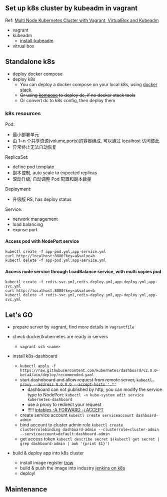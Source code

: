 ## Set up k8s cluster by kubeadm in vagrant

Ref: [Multi Node Kubernetes Cluster with Vagrant, VirtualBox and Kubeadm](https://medium.com/@raj10x/multi-node-kubernetes-cluster-with-vagrant-virtualbox-and-kubeadm-9d3eaac28b98)

- vagrant
- kubeadm
  - [install-kubeadm](https://kubernetes.io/docs/setup/production-environment/tools/kubeadm/install-kubeadm/)
- vitrual box

## Standalone k8s

- deploy docker compose
- deploy k8s
  - You can deploy a docker compose on your local k8s, using [docker stack](https://alanhou.org/docker-kubernetes/).
  - ~~Or using [kompose](https://kompose.io/) to deploy dc, if no docker stack tools~~
  - Or convert dc to k8s config, then deploy them

### k8s resources

Pod:

- 最小部署单元
- 由 1~n 个共享资源(volume,ports)的容器组成, 可以通过 localhost 访问彼此
- 异常终止无法自动恢复

ReplicaSet:

- define pod template
- 副本控制, auto scale to expected replicas
- 滚动升级, 自动调整 Pod 配置和副本数量

Deployment:

- 升级版 RS, has deploy status

Service:

- network management
- load balancing
- expose port

#### Access pod with NodePort service

```
kubectl create -f app-pod.yml,app-service.yml
curl http://localhost:8080?key=a&value=b
kubectl delete -f app-pod.yml,app-service.yml
```

#### Access node service through LoadBalance service, with multi copies pod

```
kubectl create -f redis-svc.yml,redis-deploy.yml,app-deploy.yml,app-svc.yml
curl http://localhost:8080?key=a&value=b
kubectl delete -f redis-svc.yml,redis-deploy.yml,app-deploy.yml,app-svc.yml
```

## Let's GO

- prepare server by vagrant, find more details in `Vagrantfile`
- check docker/kubernetes are ready in servers
  - `vagrant ssh <name>`
- install k8s-dashboard
  - `kubectl apply -f https://raw.githubusercontent.com/kubernetes/dashboard/v2.0.0-beta4/aio/deploy/recommended.yaml`
  - ~~start dashoboard and allow request from remote server, `kubectl proxy --address 0.0.0.0 --accept-hosts '.*'`~~
    - dashboard can not published by http, you can modify the service type to NodePort: `kubectl -n kube-system edit service kubernetes-dashboard`
    - use a proxy to redirect your request
    - !!!!! [iptables -A FORWARD -j ACCEPT](https://stackoverflow.com/questions/46667659/kubernetes-cannot-access-nodeport-from-other-machines)
  - create service account `kubectl create serviceaccount dashboard-admin`
  - bind account to cluster admin role `kubectl create clusterrolebinding dashboard-admin --clusterrole=cluster-admin --serviceaccount=default:dashboard-admin`
  - get access token `kubectl describe secret $(kubectl get secret | grep dashboard-admin | awk '{print $1}')`

- build & deploy app into k8s cluster
  - install image register [trow](https://github.com/ContainerSolutions/trow)
  - build & push the image into industry [jenkins on k8s](https://www.qikqiak.com/k8s-book/docs/37.Jenkins%20Pipeline.html)
  - deploy!

## Maintenance
